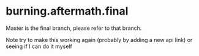 # burning.aftermath.final

Master is the final branch, please refer to that branch.


Note try to make this working again (probably by adding a new api link) or seeing if I can do it myself
